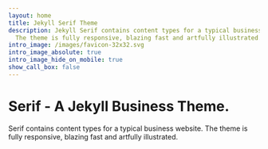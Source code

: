 ```yaml
---
layout: home
title: Jekyll Serif Theme
description: Jekyll Serif contains content types for a typical business website.
  The theme is fully responsive, blazing fast and artfully illustrated.
intro_image: /images/favicon-32x32.svg
intro_image_absolute: true
intro_image_hide_on_mobile: true
show_call_box: false
---
```


# Serif - A Jekyll Business Theme.

Serif contains content types for a typical business website. The theme is fully responsive, blazing fast and artfully illustrated.
